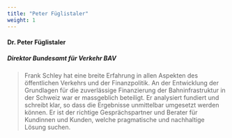 ```yaml
---
title: "Peter Füglistaler"
weight: 1
---
```

####  Dr. Peter Füglistaler 
##### Direktor Bundesamt für Verkehr BAV
> Frank Schley hat eine breite Erfahrung in allen Aspekten des öffentlichen Verkehrs und der Finanzpolitik. An der Entwicklung der Grundlagen für die zuverlässige Finanzierung der Bahninfrastruktur in der Schweiz war er massgeblich beteiligt. Er analysiert fundiert und schreibt klar, so dass die Ergebnisse unmittelbar umgesetzt werden können. Er ist der richtige Gesprächspartner und Berater für Kundinnen und Kunden, welche pragmatische und nachhaltige Lösung suchen.
